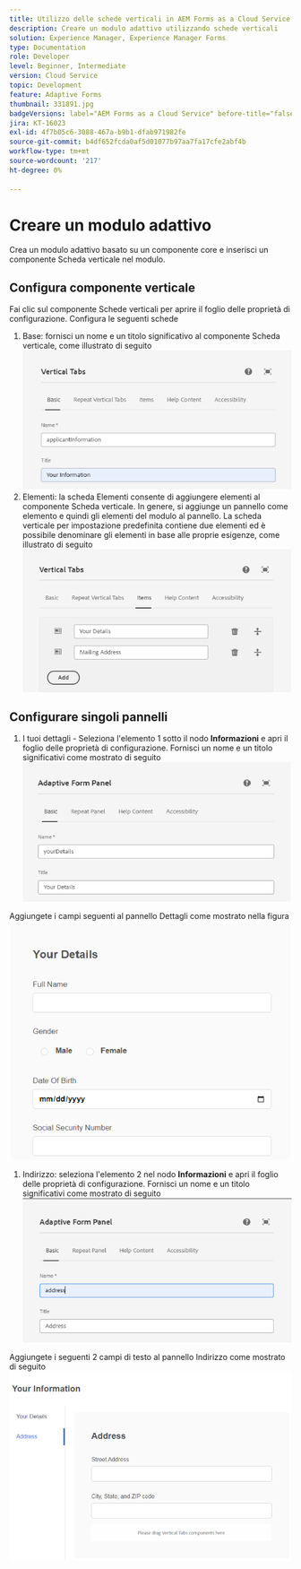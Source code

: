 ```yaml
---
title: Utilizzo delle schede verticali in AEM Forms as a Cloud Service
description: Creare un modulo adattivo utilizzando schede verticali
solution: Experience Manager, Experience Manager Forms
type: Documentation
role: Developer
level: Beginner, Intermediate
version: Cloud Service
topic: Development
feature: Adaptive Forms
thumbnail: 331891.jpg
badgeVersions: label="AEM Forms as a Cloud Service" before-title="false"
jira: KT-16023
exl-id: 4f7b05c6-3088-467a-b9b1-dfab971982fe
source-git-commit: b4df652fcda0af5d01077b97aa7fa17cfe2abf4b
workflow-type: tm+mt
source-wordcount: '217'
ht-degree: 0%

---
```


# Creare un modulo adattivo

Crea un modulo adattivo basato su un componente core e inserisci un componente Scheda verticale nel modulo.

## Configura componente verticale

Fai clic sul componente Schede verticali per aprire il foglio delle proprietà di configurazione. Configura le seguenti schede

1. Base: fornisci un nome e un titolo significativo al componente Scheda verticale, come illustrato di seguito
   ![vertical-tabs-1](assets/vertical-tabs-1.png)
1. Elementi: la scheda Elementi consente di aggiungere elementi al componente Scheda verticale. In genere, si aggiunge un pannello come elemento e quindi gli elementi del modulo al pannello. La scheda verticale per impostazione predefinita contiene due elementi ed è possibile denominare gli elementi in base alle proprie esigenze, come illustrato di seguito
   ![vertical-tabs-2](assets/vertical-tabs-2.png)

## Configurare singoli pannelli

1. I tuoi dettagli - Seleziona l&#39;elemento 1 sotto il nodo **Informazioni** e apri il foglio delle proprietà di configurazione. Fornisci un nome e un titolo significativi come mostrato di seguito
   ![vertical-tabs-3](assets/vertical-tabs-3.png)

Aggiungete i campi seguenti al pannello Dettagli come mostrato nella figura
![vertical-tabs-4](assets/vertical-tabs-4.png)

1. Indirizzo: seleziona l&#39;elemento 2 nel nodo **Informazioni** e apri il foglio delle proprietà di configurazione. Fornisci un nome e un titolo significativi come mostrato di seguito
   ![vertical-tabs-6](assets/vertical-tabs-6.png)

Aggiungete i seguenti 2 campi di testo al pannello Indirizzo come mostrato di seguito
![vertical-tabs-5](assets/vertical-tabs-5.png)
